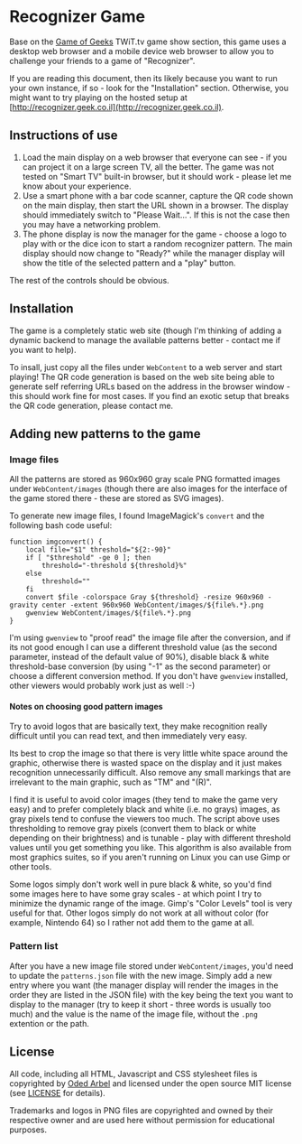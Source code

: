 # Recognizer Game

Base on the [Game of Geeks](http://www.gameofgeeks.tv/) TWiT.tv game show section,
this game uses a desktop web browser and a mobile device web browser to allow you
to challenge your friends to a game of "Recognizer".

If you are reading this document, then its likely because you want to run your
own instance, if so - look for the "Installation" section. Otherwise, you might
want to try playing on the hosted setup at [http://recognizer.geek.co.il](http://recognizer.geek.co.il).

## Instructions of use

1. Load the main display on a web browser that everyone can see - if you can project
   it on a large screen TV, all the better. The game was not tested on "Smart TV"
   built-in browser, but it should work - please let me know about your experience.
2. Use a smart phone with a bar code scanner, capture the QR code shown on the main
   display, then start the URL shown in a browser. The display should immediately 
   switch to "Please Wait...". If this is not the case then you may have a networking
   problem.
3. The phone display is now the manager for the game - choose a logo to play with
   or the dice icon to start a random recognizer pattern. The main display should
   now change to "Ready?" while the manager display will show the title of the
   selected pattern and a "play" button. 

The rest of the controls should be obvious.

## Installation

The game is a completely static web site (though I'm thinking of adding a dynamic
backend to manage the available patterns better - contact me if you want to help).

To insall, just copy all the files under `WebContent` to a web server and start
playing! The QR code generation is based on the web site being able to generate
self referring URLs based on the address in the browser window - this should work
fine for most cases. If you find an exotic setup that breaks the QR code generation,
please contact me.

## Adding new patterns to the game

### Image files

All the patterns are stored as 960x960 gray scale PNG formatted images under
`WebContent/images` (though there are also images for the interface of the game
stored there - these are stored as SVG images).

To generate new image files, I found ImageMagick's `convert` and the following
bash code useful:

~~~
function imgconvert() {
	local file="$1" threshold="${2:-90}"
	if [ "$threshold" -ge 0 ]; then
		threshold="-threshold ${threshold}%"
	else
		threshold=""
	fi
	convert $file -colorspace Gray ${threshold} -resize 960x960 -gravity center -extent 960x960 WebContent/images/${file%.*}.png
	gwenview WebContent/images/${file%.*}.png
}
~~~

I'm using `gwenview` to "proof read" the image file after the conversion, and if
its not good enough I can use a different threshold value (as the second parameter,
instead of the default value of 90%), disable black & white threshold-base conversion
(by using "-1" as the second parameter) or choose a different conversion method. If
you don't have `gwenview` installed, other viewers would probably work just as well :-)

#### Notes on choosing good pattern images

Try to avoid logos that are basically text, they make recognition really difficult
until you can read text, and then immediately very easy.

Its best to crop the image so that there is very little white space around the graphic,
otherwise there is wasted space on the display and it just makes recognition unnecessarily
difficult. Also remove any small markings that are irrelevant to the main graphic,
such as "TM" and "(R)".

I find it is useful to avoid color images (they tend to make the game very easy) and
to prefer completely black and white (i.e. no grays) images, as gray pixels tend to
confuse the viewers too much. The script above uses thresholding to remove gray pixels
(convert them to black or white depending on their brightness) and is tunable - play
with different threshold values until you get something you like. This algorithm
is also available from most graphics suites, so if you aren't running on Linux you
can use Gimp or other tools.

Some logos simply don't work well in pure black & white, so you'd find some images
here to have some gray scales - at which point I try to minimize the dynamic range
of the image. Gimp's "Color Levels" tool is very useful for that. Other logos simply
do not work at all without color (for example, Nintendo 64) so I rather not add them
to the game at all.

### Pattern list

After you have a new image file stored under `WebContent/images`, you'd need to update
the `patterns.json` file with the new image. Simply add a new entry where you want (the
manager display will render the images in the order they are listed in the JSON file)
with the key being the text you want to display to the manager (try to keep it short -
three words is usually too much) and the value is the name of the image file, without
the `.png` extention or the path.

## License

All code, including all HTML, Javascript and CSS stylesheet files is copyrighted by
[Oded Arbel](mailto:oded@geek.co.il) and licensed under the open source MIT license
(see [LICENSE](./LICENSE) for details).

Trademarks and logos in PNG files are copyrighted and owned by their respective owner
and are used here without permission for educational purposes.
